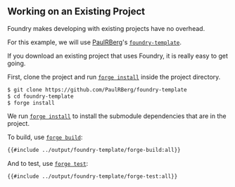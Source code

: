 ## Working on an Existing Project

Foundry makes developing with existing projects have no overhead.

For this example, we will use [PaulRBerg][paul]'s [`foundry-template`][template].

If you download an existing project that uses Foundry, it is really easy to get going.

First, clone the project and run [`forge install`][install] inside the project directory.

```sh
$ git clone https://github.com/PaulRBerg/foundry-template
$ cd foundry-template 
$ forge install
```

We run [`forge install`][install] to install the submodule dependencies that are in the project.

To build, use [`forge build`][build]:

```sh
{{#include ../output/foundry-template/forge-build:all}}
```

And to test, use [`forge test`][test]:

```sh
{{#include ../output/foundry-template/forge-test:all}}
```

[paul]: https://github.com/PaulRBerg
[template]: https://github.com/PaulRBerg/foundry-template
[install]: ../reference/forge/forge-install.md
[build]: ../reference/forge/forge-build.md
[test]: ../reference/forge/forge-test.md
